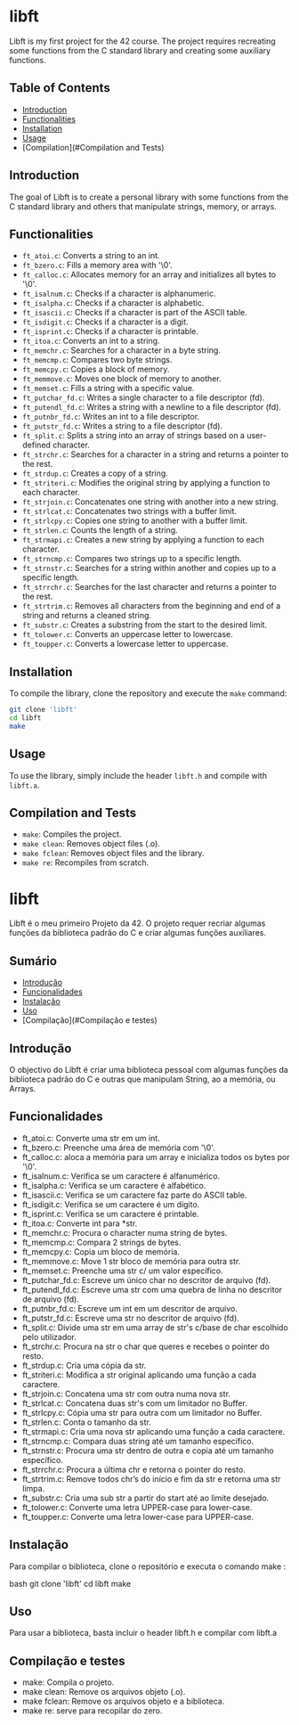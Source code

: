 # libft

Libft is my first project for the 42 course. The project requires recreating some functions from the C standard library and creating some auxiliary functions.

## Table of Contents

- [Introduction](#introduction)
- [Functionalities](#functionalities)
- [Installation](#installation)
- [Usage](#usage)
- [Compilation](#Compilation and Tests)

## Introduction

The goal of Libft is to create a personal library with some functions from the C standard library and others that manipulate strings, memory, or arrays.

## Functionalities

- `ft_atoi.c`: Converts a string to an int.
- `ft_bzero.c`: Fills a memory area with '\0'.
- `ft_calloc.c`: Allocates memory for an array and initializes all bytes to '\0'.
- `ft_isalnum.c`: Checks if a character is alphanumeric.
- `ft_isalpha.c`: Checks if a character is alphabetic.
- `ft_isascii.c`: Checks if a character is part of the ASCII table.
- `ft_isdigit.c`: Checks if a character is a digit.
- `ft_isprint.c`: Checks if a character is printable.
- `ft_itoa.c`: Converts an int to a string.
- `ft_memchr.c`: Searches for a character in a byte string.
- `ft_memcmp.c`: Compares two byte strings.
- `ft_memcpy.c`: Copies a block of memory.
- `ft_memmove.c`: Moves one block of memory to another.
- `ft_memset.c`: Fills a string with a specific value.
- `ft_putchar_fd.c`: Writes a single character to a file descriptor (fd).
- `ft_putendl_fd.c`: Writes a string with a newline to a file descriptor (fd).
- `ft_putnbr_fd.c`: Writes an int to a file descriptor.
- `ft_putstr_fd.c`: Writes a string to a file descriptor (fd).
- `ft_split.c`: Splits a string into an array of strings based on a user-defined character.
- `ft_strchr.c`: Searches for a character in a string and returns a pointer to the rest.
- `ft_strdup.c`: Creates a copy of a string.
- `ft_striteri.c`: Modifies the original string by applying a function to each character.
- `ft_strjoin.c`: Concatenates one string with another into a new string.
- `ft_strlcat.c`: Concatenates two strings with a buffer limit.
- `ft_strlcpy.c`: Copies one string to another with a buffer limit.
- `ft_strlen.c`: Counts the length of a string.
- `ft_strmapi.c`: Creates a new string by applying a function to each character.
- `ft_strncmp.c`: Compares two strings up to a specific length.
- `ft_strnstr.c`: Searches for a string within another and copies up to a specific length.
- `ft_strrchr.c`: Searches for the last character and returns a pointer to the rest.
- `ft_strtrim.c`: Removes all characters from the beginning and end of a string and returns a cleaned string.
- `ft_substr.c`: Creates a substring from the start to the desired limit.
- `ft_tolower.c`: Converts an uppercase letter to lowercase.
- `ft_toupper.c`: Converts a lowercase letter to uppercase.

## Installation

To compile the library, clone the repository and execute the `make` command:

```bash
git clone 'libft'
cd libft
make
```

## Usage

To use the library, simply include the header `libft.h` and compile with `libft.a`.

## Compilation and Tests

- `make`: Compiles the project.
- `make clean`: Removes object files (.o).
- `make fclean`: Removes object files and the library.
- `make re`: Recompiles from scratch.




# libft

Libft é o meu primeiro Projeto da 42. O projeto requer recriar algumas funções da biblioteca padrão do C e criar algumas funções auxiliares.


## Sumário

- [Introdução](#Introdução)
- [Funcionalidades](#Funcionalidades)
- [Instalação](#Instalação)
- [Uso](#Uso)
- [Compilação](#Compilação e testes)


## Introdução

O objectivo do Libft é criar uma biblioteca pessoal com algumas funções da biblioteca padrão do C e outras que manipulam String, ao a memória, ou Arrays.


## Funcionalidades

- ft_atoi.c: Converte uma str em um int.
- ft_bzero.c: Preenche uma área de memória com '\0'.
- ft_calloc.c: aloca a memória para um array e inicializa todos os bytes por '\0'.
- ft_isalnum.c: Verifica se um caractere é alfanumérico.
- ft_isalpha.c: Verifica se um caractere é alfabético.
- ft_isascii.c: Verifica se um caractere faz parte do ASCII table.
- ft_isdigit.c: Verifica se um caractere é um dígito.
- ft_isprint.c: Verifica se um caractere é printable.
- ft_itoa.c: Converte int para *str.
- ft_memchr.c: Procura o character numa string de bytes.
- ft_memcmp.c: Compara 2 strings de bytes.
- ft_memcpy.c: Copia um bloco de memória.
- ft_memmove.c: Move 1 str bloco de memória para outra str.
- ft_memset.c: Preenche uma str c/ um valor específico.
- ft_putchar_fd.c: Escreve um único char no descritor de arquivo (fd).
- ft_putendl_fd.c: Escreve uma str com uma quebra de linha no descritor de arquivo (fd).
- ft_putnbr_fd.c: Escreve um int em um descritor de arquivo.
- ft_putstr_fd.c: Escreve uma str no descritor de arquivo (fd).
- ft_split.c: Divide uma str em uma array de str's c/base de char escolhido pelo utilizador.
- ft_strchr.c: Procura na str o char que queres e recebes o pointer do resto.
- ft_strdup.c: Cria uma cópia da str.
- ft_striteri.c: Modifica a str original aplicando uma função a cada caractere.
- ft_strjoin.c: Concatena uma str com outra numa nova str.
- ft_strlcat.c: Concatena duas str's com um limitador no Buffer.
- ft_strlcpy.c: Cópia uma str para outra com um limitador no Buffer.
- ft_strlen.c: Conta o tamanho da str.
- ft_strmapi.c: Cria uma nova str aplicando uma função a cada caractere.
- ft_strncmp.c: Compara duas string até um tamanho específico.
- ft_strnstr.c: Procura uma str dentro de outra e copia até um tamanho específico.
- ft_strrchr.c: Procura a última chr e retorna o pointer do resto.
- ft_strtrim.c: Remove todos chr’s do início e fim da str e retorna uma str limpa.
- ft_substr.c: Cria uma sub str a partir do start até ao limite desejado.
- ft_tolower.c: Converte uma letra UPPER-case para lower-case.
- ft_toupper.c: Converte uma letra lower-case para UPPER-case.


## Instalação

Para compilar o biblioteca, clone o repositório e executa o comando make :

bash
git clone 'libft'
cd libft
make


## Uso

Para usar a biblioteca, basta incluir o header libft.h e compilar com libft.a


## Compilação e testes

- make: Compila o projeto.
- make clean: Remove os arquivos objeto (.o).
- make fclean: Remove os arquivos objeto e a biblioteca.
- make re: serve para recopilar do zero.